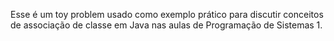 Esse é um toy problem usado como exemplo prático para discutir conceitos de associação de classe em Java nas aulas de Programação de Sistemas 1.
